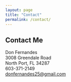 ```yaml
---
layout: page
title: "Contact"
permalink: /contact/
---
```


## Contact Me ##
Don Fernandes  
3008 Greendale Road  
North Port, FL 34287  
603-371-2149  
donfernandes25@gmail.com  


<!-- 
This is the base Jekyll theme. You can find out more info about customizing your Jekyll theme, as well as basic Jekyll usage documentation at [jekyllrb.com](https://jekyllrb.com/)

You can find the source code for Minima at GitHub:
[jekyll][jekyll-organization] /
[minima](https://github.com/jekyll/minima)

You can find the source code for Jekyll at GitHub:
[jekyll][jekyll-organization] /
[jekyll](https://github.com/jekyll/jekyll)


[jekyll-organization]: https://github.com/jekyll
-->
